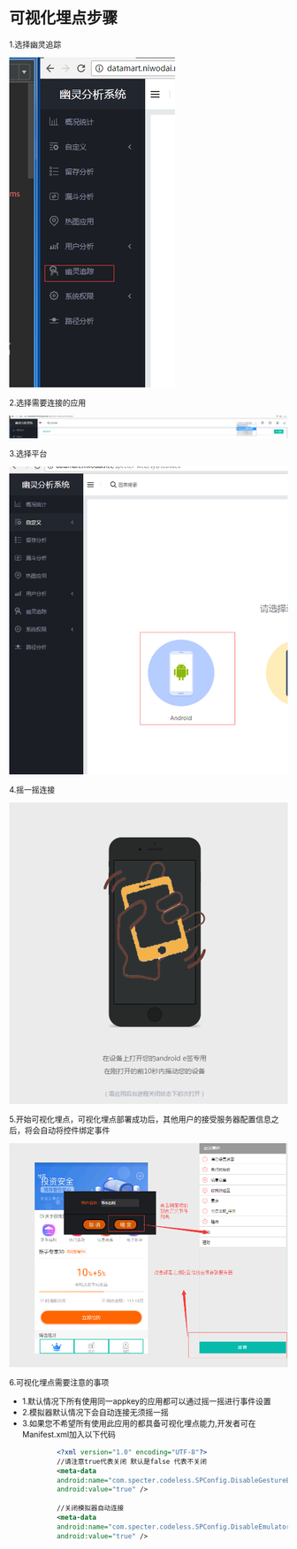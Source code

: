 # 可视化埋点步骤

1.选择幽灵追踪

![](youlingzhuizong.png)

2.选择需要连接的应用

![](xuanzexuyaochaxundeyingyong.png)

3.选择平台

![](youlingzhuizong_android.png)

4.摇一摇连接

![](yaoyiyaolianjie.png)

5.开始可视化埋点，可视化埋点部署成功后，其他用户的接受服务器配置信息之后，将会自动将控件绑定事件

![](shezhishijian.png)

6.可视化埋点需要注意的事项
* 1.默认情况下所有使用同一appkey的应用都可以通过摇一摇进行事件设置
* 2.模拟器默认情况下会自动连接无须摇一摇
* 3.如果您不希望所有使用此应用的都具备可视化埋点能力,开发者可在Manifest.xml加入以下代码

```xml
            <?xml version="1.0" encoding="UTF-8"?>
            //请注意true代表关闭 默认是false 代表不关闭
            <meta-data
            android:name="com.specter.codeless.SPConfig.DisableGestureBindingUI"
            android:value="true" />
            
            //关闭模拟器自动连接
            <meta-data
            android:name="com.specter.codeless.SPConfig.DisableEmulatorBindingUI"
            android:value="true" />

```







